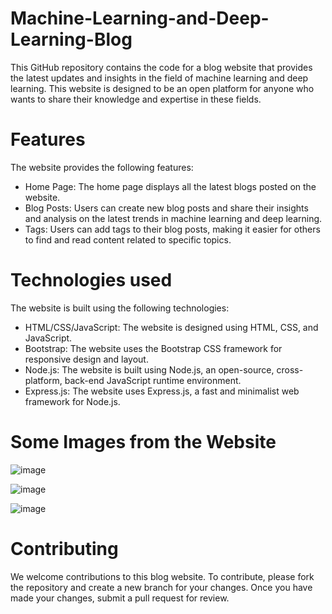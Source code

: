 # Machine-Learning-and-Deep-Learning-Blog
This GitHub repository contains the code for a blog website that provides the latest updates and insights in the field of machine learning and deep learning. This website is designed to be an open platform for anyone who wants to share their knowledge and expertise in these fields.

# Features
The website provides the following features:

* Home Page: The home page displays all the latest blogs posted on the website.
* Blog Posts: Users can create new blog posts and share their insights and analysis on the latest trends in machine learning and deep learning.
* Tags: Users can add tags to their blog posts, making it easier for others to find and read content related to specific topics.

# Technologies used
The website is built using the following technologies:

* HTML/CSS/JavaScript: The website is designed using HTML, CSS, and JavaScript.
* Bootstrap: The website uses the Bootstrap CSS framework for responsive design and layout.
* Node.js: The website is built using Node.js, an open-source, cross-platform, back-end JavaScript runtime environment.
* Express.js: The website uses Express.js, a fast and minimalist web framework for Node.js.

# Some Images from the Website
![image](https://user-images.githubusercontent.com/93365515/229487541-a3f107d2-52fb-4da1-b48e-b792363f3cb9.png)

![image](https://user-images.githubusercontent.com/93365515/229487722-b7d8bc2b-3a13-4e5b-abc3-740bc30904b1.png)

![image](https://user-images.githubusercontent.com/93365515/229487815-83fe67db-a7fb-4253-81b5-5556dece2b8a.png)

# Contributing
We welcome contributions to this blog website. To contribute, please fork the repository and create a new branch for your changes. Once you have made your changes, submit a pull request for review.
